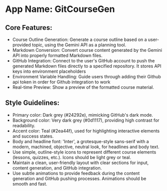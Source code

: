 # **App Name**: GitCourseGen

## Core Features:

- Course Outline Generation: Generate a course outline based on a user-provided topic, using the Gemini API as a planning tool.
- Markdown Conversion: Convert course content generated by the Gemini API into properly formatted Markdown files.
- GitHub Integration: Connect to the user's GitHub account to push the generated Markdown files directly to a specified repository. It stores API keys into environment placeholders
- Environment Variable Handling: Guide users through adding their Github api token in order for Github integration to work
- Real-time Preview: Show a preview of the formatted course material.

## Style Guidelines:

- Primary color: Dark grey (#24292e), mimicking GitHub's dark mode.
- Background color: Very dark grey (#0d1117), providing high contrast for readability.
- Accent color: Teal (#2ea44f), used for highlighting interactive elements and success states.
- Body and headline font: 'Inter', a grotesque-style sans-serif with a modern, machined, objective, neutral look, for headlines and body text.
- Use simple, outline-style icons to represent different course elements (lessons, quizzes, etc.). Icons should be light grey or teal.
- Maintain a clean, user-friendly layout with clear sections for input, content generation, and GitHub integration.
- Use subtle animations to provide feedback during the content generation and GitHub pushing processes. Animations should be smooth and fast.
